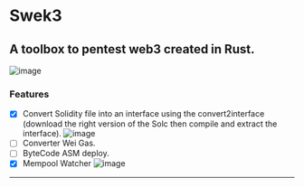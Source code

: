 # Swek3

## A toolbox to pentest web3 created in Rust.

![image](https://user-images.githubusercontent.com/23560242/178570237-0105b9ac-e39c-447a-8455-81bdee136076.png)

### Features

- [x] Convert Solidity file into an interface using the convert2interface (download the right version of the Solc then compile and extract the interface).
      ![image](https://user-images.githubusercontent.com/23560242/178570537-8974f67c-baa6-4e8d-b2e9-c4f8ad5ca9e5.png)
- [ ] Converter Wei Gas.
- [ ] ByteCode ASM deploy.
- [x] Mempool Watcher
![image](https://user-images.githubusercontent.com/23560242/179367699-286e92ac-ce70-4f6e-9e20-434d8b565972.png)

---
